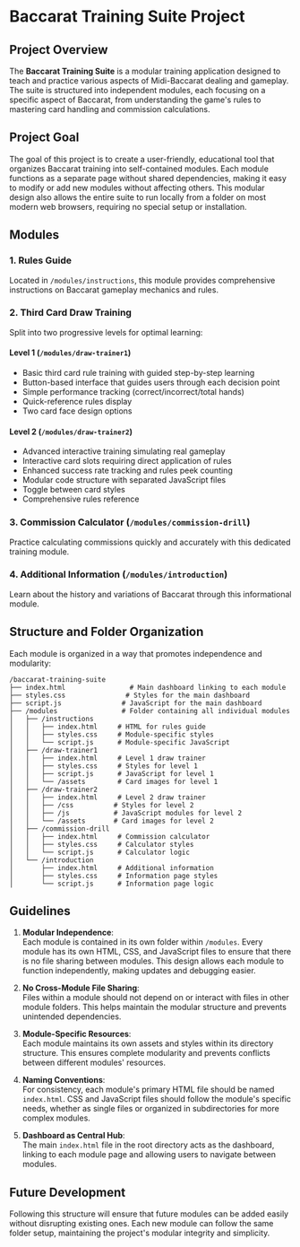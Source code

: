 # Baccarat Training Suite Project

## Project Overview
The **Baccarat Training Suite** is a modular training application designed to teach and practice various aspects of Midi-Baccarat dealing and gameplay. The suite is structured into independent modules, each focusing on a specific aspect of Baccarat, from understanding the game's rules to mastering card handling and commission calculations.

## Project Goal
The goal of this project is to create a user-friendly, educational tool that organizes Baccarat training into self-contained modules. Each module functions as a separate page without shared dependencies, making it easy to modify or add new modules without affecting others. This modular design also allows the entire suite to run locally from a folder on most modern web browsers, requiring no special setup or installation.

## Modules

### 1. Rules Guide
Located in `/modules/instructions`, this module provides comprehensive instructions on Baccarat gameplay mechanics and rules.

### 2. Third Card Draw Training
Split into two progressive levels for optimal learning:

#### Level 1 (`/modules/draw-trainer1`)
- Basic third card rule training with guided step-by-step learning
- Button-based interface that guides users through each decision point
- Simple performance tracking (correct/incorrect/total hands)
- Quick-reference rules display
- Two card face design options

#### Level 2 (`/modules/draw-trainer2`)
- Advanced interactive training simulating real gameplay
- Interactive card slots requiring direct application of rules
- Enhanced success rate tracking and rules peek counting
- Modular code structure with separated JavaScript files
- Toggle between card styles
- Comprehensive rules reference

### 3. Commission Calculator (`/modules/commission-drill`)
Practice calculating commissions quickly and accurately with this dedicated training module.

### 4. Additional Information (`/modules/introduction`)
Learn about the history and variations of Baccarat through this informational module.

## Structure and Folder Organization
Each module is organized in a way that promotes independence and modularity:

```
/baccarat-training-suite
├── index.html                # Main dashboard linking to each module
├── styles.css               # Styles for the main dashboard
├── script.js               # JavaScript for the main dashboard
├── /modules                # Folder containing all individual modules
│   ├── /instructions
│   │   ├── index.html     # HTML for rules guide
│   │   ├── styles.css     # Module-specific styles
│   │   └── script.js      # Module-specific JavaScript
│   ├── /draw-trainer1
│   │   ├── index.html     # Level 1 draw trainer
│   │   ├── styles.css     # Styles for level 1
│   │   ├── script.js      # JavaScript for level 1
│   │   └── /assets        # Card images for level 1
│   ├── /draw-trainer2
│   │   ├── index.html     # Level 2 draw trainer
│   │   ├── /css          # Styles for level 2
│   │   ├── /js           # JavaScript modules for level 2
│   │   └── /assets       # Card images for level 2
│   ├── /commission-drill
│   │   ├── index.html     # Commission calculator
│   │   ├── styles.css     # Calculator styles
│   │   └── script.js      # Calculator logic
│   └── /introduction
│       ├── index.html     # Additional information
│       ├── styles.css     # Information page styles
│       └── script.js      # Information page logic
```

## Guidelines

1. **Modular Independence**:  
   Each module is contained in its own folder within `/modules`. Every module has its own HTML, CSS, and JavaScript files to ensure that there is no file sharing between modules. This design allows each module to function independently, making updates and debugging easier.

2. **No Cross-Module File Sharing**:  
   Files within a module should not depend on or interact with files in other module folders. This helps maintain the modular structure and prevents unintended dependencies.

3. **Module-Specific Resources**:  
   Each module maintains its own assets and styles within its directory structure. This ensures complete modularity and prevents conflicts between different modules' resources.

4. **Naming Conventions**:  
   For consistency, each module's primary HTML file should be named `index.html`. CSS and JavaScript files should follow the module's specific needs, whether as single files or organized in subdirectories for more complex modules.

5. **Dashboard as Central Hub**:  
   The main `index.html` file in the root directory acts as the dashboard, linking to each module page and allowing users to navigate between modules.

## Future Development
Following this structure will ensure that future modules can be added easily without disrupting existing ones. Each new module can follow the same folder setup, maintaining the project's modular integrity and simplicity.
